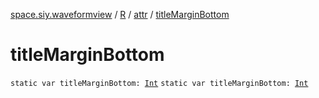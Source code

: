 [space.siy.waveformview](../../index.md) / [R](../index.md) / [attr](index.md) / [titleMarginBottom](./title-margin-bottom.md)

# titleMarginBottom

`static var titleMarginBottom: `[`Int`](https://kotlinlang.org/api/latest/jvm/stdlib/kotlin/-int/index.html)
`static var titleMarginBottom: `[`Int`](https://kotlinlang.org/api/latest/jvm/stdlib/kotlin/-int/index.html)